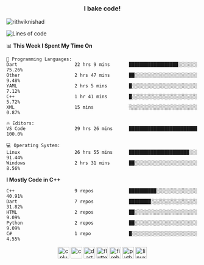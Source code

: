 <h3 align="center">I bake code!</h3>

<p align="left"> <img src="https://komarev.com/ghpvc/?username=rithviknishad" alt="rithviknishad" /> </p>

<!--START_SECTION:waka-->
![Lines of code](https://img.shields.io/badge/From%20Hello%20World%20I%27ve%20Written-691488%20lines%20of%20code-blue)

📊 **This Week I Spent My Time On** 

```text
💬 Programming Languages: 
Dart                     22 hrs 9 mins       ██████████████████░░░░░░░   75.26% 
Other                    2 hrs 47 mins       ██░░░░░░░░░░░░░░░░░░░░░░░   9.48% 
YAML                     2 hrs 5 mins        █░░░░░░░░░░░░░░░░░░░░░░░░   7.12% 
C++                      1 hr 41 mins        █░░░░░░░░░░░░░░░░░░░░░░░░   5.72% 
XML                      15 mins             ░░░░░░░░░░░░░░░░░░░░░░░░░   0.87%

🔥 Editors: 
VS Code                  29 hrs 26 mins      █████████████████████████   100.0%

💻 Operating System: 
Linux                    26 hrs 55 mins      ██████████████████████░░░   91.44% 
Windows                  2 hrs 31 mins       ██░░░░░░░░░░░░░░░░░░░░░░░   8.56%

```

**I Mostly Code in C++** 

```text
C++                      9 repos             ██████████░░░░░░░░░░░░░░░   40.91% 
Dart                     7 repos             ████████░░░░░░░░░░░░░░░░░   31.82% 
HTML                     2 repos             ██░░░░░░░░░░░░░░░░░░░░░░░   9.09% 
Python                   2 repos             ██░░░░░░░░░░░░░░░░░░░░░░░   9.09% 
C#                       1 repo              █░░░░░░░░░░░░░░░░░░░░░░░░   4.55%

```



<!--END_SECTION:waka-->

<p align="center">
  <img src="https://devicons.github.io/devicon/devicon.git/icons/cplusplus/cplusplus-original.svg" alt="cplusplus" width="30" height="30"/>
  <img src="https://devicons.github.io/devicon/devicon.git/icons/c/c-original.svg" alt="c" width="30" height="30"/>
  <img src="https://www.vectorlogo.zone/logos/dartlang/dartlang-icon.svg" alt="dart" width="30" height="30"/>
  <img src="https://www.vectorlogo.zone/logos/flutterio/flutterio-icon.svg" alt="flutter" width="30" height="30"/> 
  <img src="https://www.vectorlogo.zone/logos/firebase/firebase-icon.svg" alt="firebase" width="30" height="30"/> 
  <img src="https://devicons.github.io/devicon/devicon.git/icons/python/python-original.svg" alt="python" width="30" height="30"/> 
  <img src="https://devicons.github.io/devicon/devicon.git/icons/linux/linux-original.svg" alt="linux" width="30" height="30"/> 
</p>

